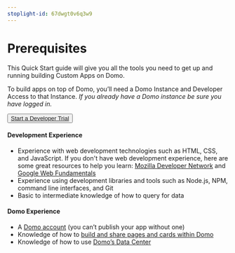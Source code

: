 ```yaml
---
stoplight-id: 67dwgt0v6q3w9
---
```


# Prerequisites

This Quick Start guide will give you all the tools you need to get up and running building Custom Apps on Domo.

To build apps on top of Domo, you’ll need a Domo Instance and Developer Access</a> to that Instance. <em>If you already have a Domo instance be sure you have logged in.</em>

<button class="domo-cta-button">
  <a href="https://www.domo.com/start/developer">Start a Developer Trial</a>
</button>

#### Development Experience
- Experience with web development technologies such as HTML, CSS, and JavaScript. If you don't have web development experience, here are some great resources to help you learn: [Mozilla Developer Network](https://developer.mozilla.org/en-US/) and [Google Web Fundamentals](https://developers.google.com/web/fundamentals/?hl=en)
- Experience using development libraries and tools such as Node.js, NPM, command line interfaces, and Git
- Basic to intermediate knowledge of how to query for data

#### Domo Experience
<ul>
 	<li>A <a href="https://www.domo.com/start/developer">Domo account</a> (you can’t publish your app without one)</li>
 	<li>Knowledge of how to <a href="https://domo-support.domo.com/s/knowledge-base/?language=en_US">build and share pages and cards within Domo</a></li>
 	<li>Knowledge of how to use <a href="https://domo-support.domo.com/s/knowledge-base?language=en_US">Domo’s Data Center</a></li>
</ul>
